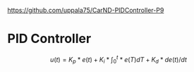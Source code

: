 https://github.com/uppala75/CarND-PIDController-P9

# PID Controller

$$u(t)=K_p * e(t) + K_i *\int^{t}_{0}*e(T)dT + K_d * de(t)/dt$$